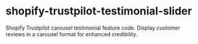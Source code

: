 # shopify-trustpilot-testimonial-slider
Shopify Trustpilot carousel testimonial feature code. Display customer reviews in a carousel format for enhanced credibility.
